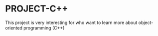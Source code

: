 # PROJECT-C++
This project is very interesting for who want to learn more about  object-oriented programming (C++)
